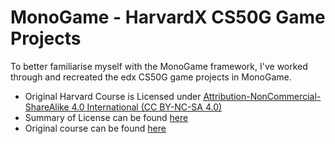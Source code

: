 # MonoGame - HarvardX CS50G Game Projects
To better familiarise myself with the MonoGame framework, I've worked through and recreated the edx CS50G game projects in MonoGame.

- Original Harvard Course is Licensed under [Attribution-NonCommercial-ShareAlike 4.0 International (CC BY-NC-SA 4.0)](https://creativecommons.org/licenses/by-nc-sa/4.0/)
- Summary of License can be found [here](https://cs50.harvard.edu/games/2018/license/)
- Original course can be found [here](https://www.edx.org/course/cs50s-introduction-to-game-development)
